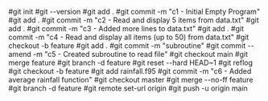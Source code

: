 #git init 
#git --version 
#git add . 
#git commit -m "c1 - Initial Empty Program"
#git add . 
#git commit -m "c2 - Read and display 5 items from data.txt"
#git add .
#git commit -m "c3 - Added more lines to data.txt"
#git add .
#git commit -m "c4 - Read and display all items (up to 50) from data.txt"
#git checkout -b feature
#git add .
#git commit -m "subroutine"
#git commit --amend -m "c5 - Created subroutine to read file"
#git checkout main 
#git merge feature
#git branch -d feature
#git reset --hard HEAD~1
#git reflog
#git checkout -b feature
#git add rainfall.f95
#git commit -m "c6 - Added average rainfall function"
#git checkout master
#git merge --no-ff feature
#git branch -d feature
#git remote set-url origin <url>
#git push -u origin main
